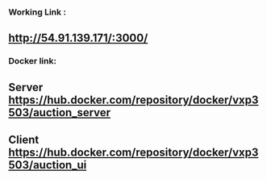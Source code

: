 ### Working Link :
## http://54.91.139.171/:3000/
### Docker link:
## Server https://hub.docker.com/repository/docker/vxp3503/auction_server
## Client https://hub.docker.com/repository/docker/vxp3503/auction_ui
